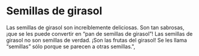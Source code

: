 # Semillas de girasol

Las semillas de girasol son increíblemente deliciosas. Son tan sabrosas, ¡que se
les puede convertir en “pan de semillas de girasol”! Las semillas de girasol no
son semillas de verdad. ¡Son las frutas del girasol! Se les llama “semillas”
sólo porque se parecen a otras semillas.",
